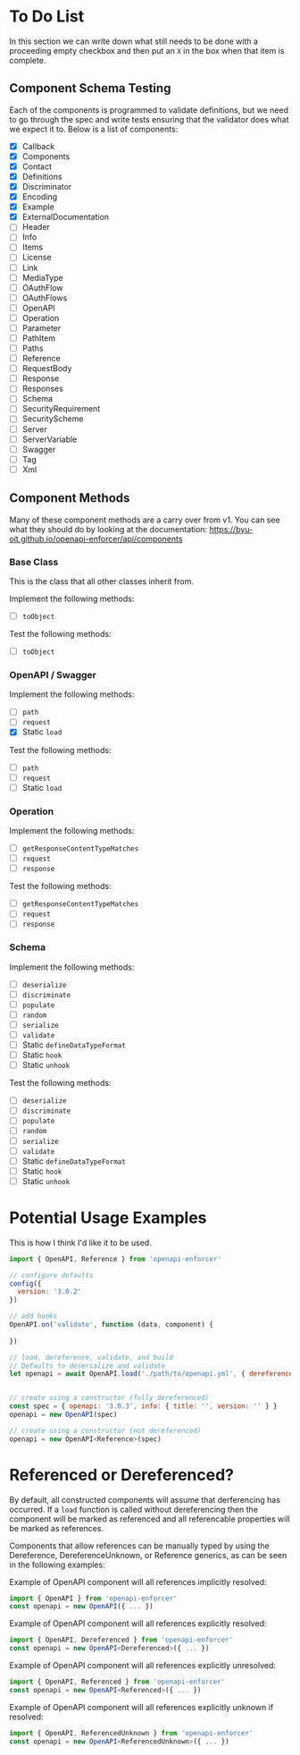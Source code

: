
# To Do List

In this section we can write down what still needs to be done with a proceeding empty checkbox and then put
an `X` in the box when that item is complete.

## Component Schema Testing

Each of the components is programmed to validate definitions, but we need to go through the spec
and write tests ensuring that the validator does what we expect it to. Below is a list of components:

- [X] Callback
- [X] Components
- [X] Contact
- [X] Definitions
- [X] Discriminator
- [X] Encoding
- [X] Example
- [x] ExternalDocumentation
- [ ] Header
- [ ] Info
- [ ] Items
- [ ] License
- [ ] Link
- [ ] MediaType
- [ ] OAuthFlow
- [ ] OAuthFlows
- [ ] OpenAPI
- [ ] Operation
- [ ] Parameter
- [ ] PathItem
- [ ] Paths
- [ ] Reference
- [ ] RequestBody
- [ ] Response
- [ ] Responses
- [ ] Schema
- [ ] SecurityRequirement
- [ ] SecurityScheme
- [ ] Server
- [ ] ServerVariable
- [ ] Swagger
- [ ] Tag
- [ ] Xml

## Component Methods

Many of these component methods are a carry over from v1. You can see what they
should do by looking at the documentation: https://byu-oit.github.io/openapi-enforcer/api/components

### Base Class

This is the class that all other classes inherit from.

Implement the following methods:

- [ ] `toObject`

Test the following methods:

- [ ] `toObject`

### OpenAPI / Swagger

Implement the following methods:

- [ ] `path`
- [ ] `request`
- [X] Static `load`

Test the following methods:

- [ ] `path`
- [ ] `request`
- [ ] Static `load`

### Operation

Implement the following methods:

- [ ] `getResponseContentTypeMatches`
- [ ] `request`
- [ ] `response`

Test the following methods:

- [ ] `getResponseContentTypeMatches`
- [ ] `request`
- [ ] `response`

### Schema

Implement the following methods:

- [ ] `deserialize`
- [ ] `discriminate`
- [ ] `populate`
- [ ] `random`
- [ ] `serialize`
- [ ] `validate`
- [ ] Static `defineDataTypeFormat`
- [ ] Static `hook`
- [ ] Static `unhook`

Test the following methods:

- [ ] `deserialize`
- [ ] `discriminate`
- [ ] `populate`
- [ ] `random`
- [ ] `serialize`
- [ ] `validate`
- [ ] Static `defineDataTypeFormat`
- [ ] Static `hook`
- [ ] Static `unhook`

# Potential Usage Examples

This is how I think I'd like it to be used.

```js
import { OpenAPI, Reference } from 'openapi-enforcer'

// configure defaults
config({
  version: '3.0.2'
})

// add hooks
OpenAPI.on('validate', function (data, component) {
  
})

// load, dereference, validate, and build
// Defaults to deserialize and validate
let openapi = await OpenAPI.load('./path/to/openapi.yml', { dereference: true, validate: true })


// create using a constructor (fully dereferenced)
const spec = { openapi: '3.0.3', info: { title: '', version: '' } }
openapi = new OpenAPI(spec)

// create using a constructor (not dereferenced)
openapi = new OpenAPI<Reference>(spec)
```

# Referenced or Dereferenced?

By default, all constructed components will assume that derferencing has
occurred. If a `load` function is called without dereferencing then the
component will be marked as referenced and all referencable properties
will be marked as references.

Components that allow references can be manually typed by using the Dereference,
DereferenceUnknown, or Reference generics, as can be seen in the following examples:

Example of OpenAPI component will all references implicitly resolved:

```ts
import { OpenAPI } from 'openapi-enforcer'
const openapi = new OpenAPI({ ... })
```

Example of OpenAPI component will all references explicitly resolved:

```ts
import { OpenAPI, Dereferenced } from 'openapi-enforcer'
const openapi = new OpenAPI<Dereferenced>({ ... })
```

Example of OpenAPI component will all references explicitly unresolved:

```ts
import { OpenAPI, Referenced } from 'openapi-enforcer'
const openapi = new OpenAPI<Referenced>({ ... })
```

Example of OpenAPI component will all references explicitly unknown if resolved:

```ts
import { OpenAPI, ReferencedUnknown } from 'openapi-enforcer'
const openapi = new OpenAPI<ReferencedUnknown>({ ... })
```
